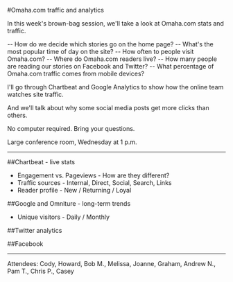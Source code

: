 #Omaha.com traffic and analytics

In this week's brown-bag session, we'll take a look at Omaha.com stats and traffic. 
 
-- How do we decide which stories go on the home page?
-- What's the most popular time of day on the site? 
-- How often to people visit Omaha.com?
-- Where do Omaha.com readers live? 
-- How many people are reading our stories on Facebook and Twitter?
-- What percentage of Omaha.com traffic comes from mobile devices?
 
I'll go through Chartbeat and Google Analytics to show how the online team watches site traffic. 
 
And we'll talk about why some social media posts get more clicks than others.
 
No computer required. Bring your questions.
 
Large conference room, Wednesday at 1 p.m.

------------------------------------------------------------------------------------------
 
##Chartbeat - live stats
<ul>
<li> Engagement vs. Pageviews - How are they different?</li>
<li> Traffic sources - Internal, Direct, Social, Search, Links</li>
<li> Reader profile - New / Returning / Loyal</li>
</ul>

##Google and Omniture - long-term trends
<ul>
<li> Unique visitors - Daily / Monthly</li>
</ul>

##Twitter analytics


##Facebook

-----------------------------------
Attendees: Cody, Howard, Bob M., Melissa, Joanne, Graham, Andrew N., Pam T., Chris P., Casey

